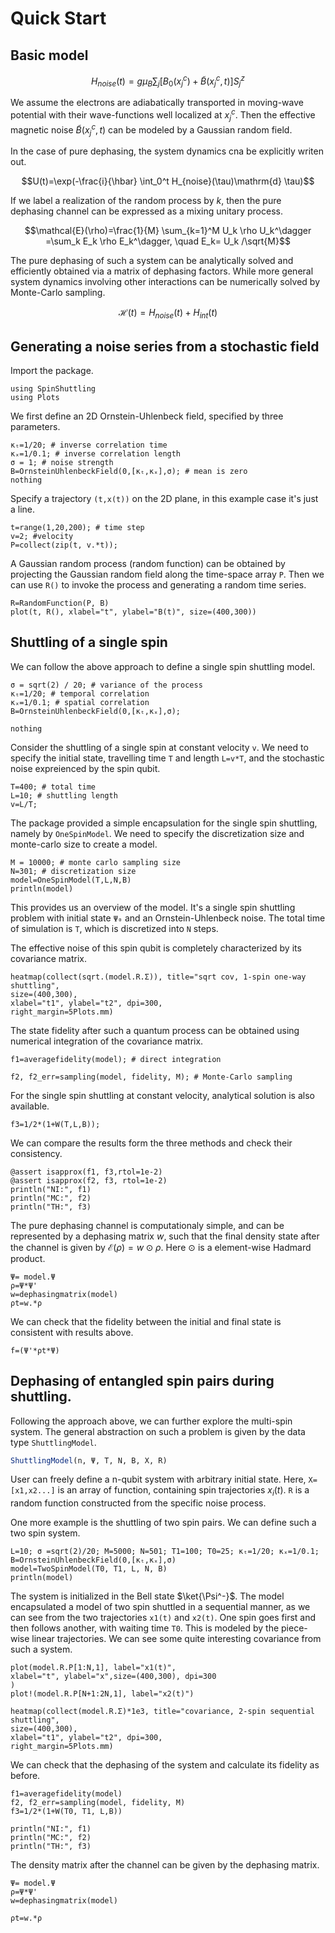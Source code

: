 # Quick Start


## Basic model
```math
H_{noise}(t)=g \mu_B \sum_j \left[B_0(x^c_j)+\tilde{B}(x^c_{j},t)\right] S_j^z
```

We assume the electrons are adiabatically transported in moving-wave potential with their wave-functions well localized at $x_j^c$. Then the effective magnetic noise $\tilde{B}(x_j^c, t)$ can be modeled by a Gaussian random field. 

In the case of pure dephasing, the system dynamics cna be explicitly writen out. 

```math
U(t)=\exp(-\frac{i}{\hbar} \int_0^t H_{noise}(\tau)\mathrm{d} \tau)
```

If we label a realization of the random process by $k$, then the pure dephasing channel can be expressed as a mixing unitary process.
```math
\mathcal{E}(\rho)=\frac{1}{M} \sum_{k=1}^M U_k \rho U_k^\dagger
=\sum_k E_k \rho E_k^\dagger, \quad E_k= U_k /\sqrt{M}
```

The pure dephasing of such a system can be analytically solved and efficiently obtained via a matrix of dephasing factors. While more general system dynamics involving other interactions can be numerically solved by Monte-Carlo sampling.

```math
\mathcal{H}(t)=H_{noise}(t)+H_{int}(t)
```

## Generating a noise series from a stochastic field
Import the package.
```@example quickstart
using SpinShuttling
using Plots
```
We first define an 2D Ornstein-Uhlenbeck field, specified by three parameters. 
```@example quickstart
κₜ=1/20; # inverse correlation time
κₓ=1/0.1; # inverse correlation length
σ = 1; # noise strength
B=OrnsteinUhlenbeckField(0,[κₜ,κₓ],σ); # mean is zero
nothing
```
Specify a trajectory `(t,x(t))` on the 2D plane, in this example case it's just a line. 
```@example quickstart
t=range(1,20,200); # time step
v=2; #velocity
P=collect(zip(t, v.*t));
```
A Gaussian random process (random function) can be obtained by projecting the Gaussian random field along the time-space array `P`. Then we can use `R()` to invoke the process and generating a random time series.
```@example quickstart
R=RandomFunction(P, B) 
plot(t, R(), xlabel="t", ylabel="B(t)", size=(400,300)) 
```


## Shuttling of a single spin
We can follow the above approach to define a single spin shuttling model.
```@example quickstart
σ = sqrt(2) / 20; # variance of the process
κₜ=1/20; # temporal correlation
κₓ=1/0.1; # spatial correlation
B=OrnsteinUhlenbeckField(0,[κₜ,κₓ],σ);

nothing
```

Consider the shuttling of a single spin at constant velocity `v`. 
We need to specify the initial state, travelling time `T` and length `L=v*T`, 
and the stochastic noise expreienced by the spin qubit.
```@example quickstart
T=400; # total time
L=10; # shuttling length
v=L/T;
```
The package provided a simple encapsulation for the single spin shuttling, namely
by `OneSpinModel`. 
We need to specify the discretization size and monte-carlo size to create a model.
```@example quickstart
M = 10000; # monte carlo sampling size
N=301; # discretization size
model=OneSpinModel(T,L,N,B)
println(model)
```
This provides us an overview of the model. It's a single spin shuttling problem with initial state `Ψ₀` and an Ornstein-Uhlenbeck noise. The total time of simulation is `T`, which is discretized into `N` steps.

The effective noise of this spin qubit is completely characterized by its covariance matrix.  
```@example quickstart
heatmap(collect(sqrt.(model.R.Σ)), title="sqrt cov, 1-spin one-way shuttling", 
size=(400,300), 
xlabel="t1", ylabel="t2", dpi=300,
right_margin=5Plots.mm)
```
The state fidelity after such a quantum process can be obtained using numerical integration of the covariance matrix.  
```@example quickstart
f1=averagefidelity(model); # direct integration

f2, f2_err=sampling(model, fidelity, M); # Monte-Carlo sampling
```
For the single spin shuttling at constant velocity, analytical solution is also available. 
```@example quickstart
f3=1/2*(1+W(T,L,B));
```
We can compare the results form the three methods and check their consistency.
```@example quickstart
@assert isapprox(f1, f3,rtol=1e-2)
@assert isapprox(f2, f3, rtol=1e-2) 
println("NI:", f1)
println("MC:", f2)
println("TH:", f3)
```

The pure dephasing channel is computationaly simple, and can be represented by a dephasing matrix $w$, such that the final density state after the channel is given by $\mathcal{E}(\rho)=w \odot\rho$. Here $\odot$ is a element-wise Hadmard product. 
```@example quickstart
Ψ= model.Ψ
ρ=Ψ*Ψ'
w=dephasingmatrix(model)
ρt=w.*ρ
```

We can check that the fidelity between the initial and final state is consistent with results above. 
```@example quickstart
f=(Ψ'*ρt*Ψ)
```

## Dephasing of entangled spin pairs during shuttling. 
Following the approach above, we can further explore the multi-spin system. 
The general abstraction on such a problem is given by the data type `ShuttlingModel`.  
```julia
ShuttlingModel(n, Ψ, T, N, B, X, R)
```
User can freely define a n-qubit system with arbitrary initial state. Here, `X=[x1,x2...]` is an array of function, containing spin trajectories $x_i(t)$. `R` is a random function constructed from the specific noise process.  

One more example is the shuttling of two spin pairs. We can define such a two spin system. 
```@example quickstart
L=10; σ =sqrt(2)/20; M=5000; N=501; T1=100; T0=25; κₜ=1/20; κₓ=1/0.1;
B=OrnsteinUhlenbeckField(0,[κₜ,κₓ],σ)
model=TwoSpinModel(T0, T1, L, N, B)
println(model)
```

The system is initialized in the Bell state $\ket{\Psi^-}$. 
The model encapsulated a model of two spin shuttled in a sequential manner, as we can see from the two trajectories `x1(t)` and `x2(t)`. One spin goes first and then follows another, with waiting time `T0`. This is modeled by the piece-wise linear trajectories. 
We can see some quite interesting covariance from such a system.
```@example quickstart
plot(model.R.P[1:N,1], label="x1(t)",
xlabel="t", ylabel="x",size=(400,300), dpi=300
)
plot!(model.R.P[N+1:2N,1], label="x2(t)")
```


```@example quickstart
heatmap(collect(model.R.Σ)*1e3, title="covariance, 2-spin sequential shuttling", 
size=(400,300), 
xlabel="t1", ylabel="t2", dpi=300,
right_margin=5Plots.mm)
```

We can check that the dephasing of the system and calculate its fidelity as before. 
```@example quickstart 
f1=averagefidelity(model)
f2, f2_err=sampling(model, fidelity, M)
f3=1/2*(1+W(T0, T1, L,B))

println("NI:", f1)
println("MC:", f2)
println("TH:", f3)
```


The density matrix after the channel can be given by the dephasing matrix.
```@example quickstart
Ψ= model.Ψ
ρ=Ψ*Ψ'
w=dephasingmatrix(model)

ρt=w.*ρ
```
